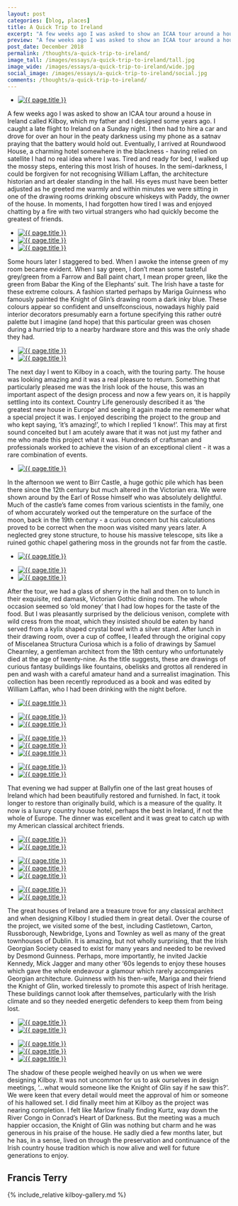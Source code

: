 ```yaml
---
layout: post
categories: [blog, places]
title: A Quick Trip to Ireland
excerpt: "A few weeks ago I was asked to show an ICAA tour around a house in Ireland. I caught a late flight to Ireland on a Sunday night. I then had to hire a car and drove for over an hour. Eventually, I arrived at Roundwood House."
preview: "A few weeks ago I was asked to show an ICAA tour around a house in Ireland. I caught a late flight to Ireland on a Sunday night. I then had to hire a car and drove for over an hour. Eventually, I arrived at Roundwood House."
post_date: December 2018
permalink: /thoughts/a-quick-trip-to-ireland/
image_tall: /images/essays/a-quick-trip-to-ireland/tall.jpg
image_wide: /images/essays/a-quick-trip-to-ireland/wide.jpg
social_image: /images/essays/a-quick-trip-to-ireland/social.jpg
comments: /thoughts/a-quick-trip-to-ireland/
---
```


<ul class="list">
	<li class="full">
		<a class="fancybox" rel="group" href="/images/essays/a-quick-trip-to-ireland/01.jpg">
			<img src="/images/essays/a-quick-trip-to-ireland/social.jpg" alt="{{ page.title }}" />
		</a>
	</li>
</ul>

<p>
	A few weeks ago I was asked to show an ICAA tour around a house in Ireland called Kilboy, which my father and I designed some years ago. I caught a late flight to Ireland on a Sunday night. I then had to hire a car and drove for over an hour in the peaty darkness using my phone as a satnav praying that the battery would hold out. Eventually, I arrived at Roundwood House, a charming hotel somewhere in the blackness - having relied on satellite I had no real idea where I was. Tired and ready for bed, I walked up the mossy steps, entering this most Irish of houses. In the semi-darkness, I could be forgiven for not recognising William Laffan, the architecture historian and art dealer standing in the hall.  His eyes must have been better adjusted as he greeted me warmly and within minutes we were sitting in one of the drawing rooms drinking obscure whiskeys with Paddy, the owner of the house. In moments, I had forgotten how tired I was and enjoyed chatting by a fire with two virtual strangers who had quickly become the greatest of friends.
</p>

<ul class="list">
	<li class="third">
		<a class="fancybox" rel="group" href="/images/essays/a-quick-trip-to-ireland/02.jpg">
			<img src="/images/essays/a-quick-trip-to-ireland/thumbs/02.jpg" alt="{{ page.title }}" />
		</a>
	</li>
	<li class="third">
		<a class="fancybox" rel="group" href="/images/essays/a-quick-trip-to-ireland/03.jpg">
			<img src="/images/essays/a-quick-trip-to-ireland/thumbs/03.jpg" alt="{{ page.title }}" />
		</a>
	</li>
	<li class="third">
		<a class="fancybox" rel="group" href="/images/essays/a-quick-trip-to-ireland/04.jpg">
			<img src="/images/essays/a-quick-trip-to-ireland/thumbs/04.jpg" alt="{{ page.title }}" />
		</a>
	</li>
</ul>

<p>
	Some hours later I staggered to bed. When I awoke the intense green of my room became evident. When I say green, I don’t mean some tasteful grey/green from a Farrow and Ball paint chart, I mean proper green, like the green from Babar the King of the Elephants’ suit. The Irish have a taste for these extreme colours. A fashion started perhaps by Mariga Guinness who famously painted the Knight of Glin’s drawing room a dark inky blue.  These colours appear so confident and unselfconscious, nowadays highly paid interior decorators presumably earn a fortune specifying this rather outré palette but I imagine (and hope) that this particular green was chosen during a hurried trip to a nearby hardware store and this was the only shade they had.
</p>

<ul class="list">
	<li class="half">
		<a class="fancybox" rel="group" href="/images/essays/a-quick-trip-to-ireland/05.jpg">
			<img src="/images/essays/a-quick-trip-to-ireland/thumbs/05.jpg" alt="{{ page.title }}" />
		</a>
	</li>
	<li class="half">
		<a class="fancybox" rel="group" href="/images/essays/a-quick-trip-to-ireland/06.jpg">
			<img src="/images/essays/a-quick-trip-to-ireland/thumbs/06.jpg" alt="{{ page.title }}" />
		</a>
	</li>
</ul>

<p>
	The next day I went to Kilboy in a coach, with the touring party. The house was looking amazing and it was a real pleasure to return. Something that particularly pleased me was the Irish look of the house, this was an important aspect of the design process and now a few years on, it is happily settling into its context. Country Life generously described it as ‘the greatest new house in Europe’ and seeing it again made me remember what a special project it was. I enjoyed describing the project to the group and who kept saying, ‘it’s amazing!’,  to which I replied ‘I know!’.  This may at first sound conceited but I am acutely aware that it was not just my father and me who made this project what it was. Hundreds of craftsman and professionals worked to achieve the vision of an exceptional client - it was a rare combination of events. 
</p>

<ul class="list">
	<li class="full">
		<a class="fancybox" rel="group" href="/images/essays/a-quick-trip-to-ireland/07.jpg">
			<img src="/images/essays/a-quick-trip-to-ireland/07.jpg" alt="{{ page.title }}" />
		</a>
	</li>
</ul>

<p>
	In the afternoon we went to Birr Castle, a huge gothic pile which has been there since the 12th century but much altered in the Victorian era. We were shown around by the Earl of Rosse himself who was absolutely delightful. Much of the castle’s fame comes from various scientists in the family, one of whom accurately worked out the temperature on the surface of the moon, back in the 19th century - a curious concern but his calculations proved to be correct when the moon was visited many years later. A neglected grey stone structure, to house his massive telescope, sits like a ruined gothic chapel gathering moss in the grounds not far from the castle.
</p>

<ul class="list">
	<li class="full">
		<a class="fancybox" rel="group" href="/images/essays/a-quick-trip-to-ireland/08.jpg">
			<img src="/images/essays/a-quick-trip-to-ireland/thumbs/08.jpg" alt="{{ page.title }}" />
		</a>
	</li>
</ul>
<ul class="list">
	<li class="half">
		<a class="fancybox" rel="group" href="/images/essays/a-quick-trip-to-ireland/09.jpg">
			<img src="/images/essays/a-quick-trip-to-ireland/thumbs/09.jpg" alt="{{ page.title }}" />
		</a>
	</li>
	<li class="half">
		<a class="fancybox" rel="group" href="/images/essays/a-quick-trip-to-ireland/10.jpg">
			<img src="/images/essays/a-quick-trip-to-ireland/thumbs/10.jpg" alt="{{ page.title }}" />
		</a>
	</li>
</ul>

<p>
	After the tour, we had a glass of sherry in the hall and then on to lunch in their exquisite, red damask, Victorian Gothic dining room. The whole occasion seemed so ‘old money’ that I had low hopes for the taste of the food. But I was pleasantly surprised by the delicious venison, complete with wild cress from the moat, which they insisted should be eaten by hand served from a kylix shaped crystal bowl with a silver stand. After lunch in their drawing room, over a cup of coffee, I leafed through the original copy of Miscelanea Structura Curiosa which is a folio of drawings by Samuel Chearnley, a gentleman architect from the 18th century who unfortunately died at the age of twenty-nine. As the title suggests, these are drawings of curious fantasy buildings like fountains, obelisks and grottos all rendered in pen and wash with a careful amateur hand and a surrealist imagination. This collection has been recently reproduced as a book and was edited by William Laffan, who I had been drinking with the night before.
</p>

<ul class="list">
	<li class="full">
		<a class="fancybox" rel="group" href="/images/essays/a-quick-trip-to-ireland/11.jpg">
			<img src="/images/essays/a-quick-trip-to-ireland/thumbs/11.jpg" alt="{{ page.title }}" />
		</a>
	</li>
</ul>
<ul class="list">
	<li class="half">
		<a class="fancybox" rel="group" href="/images/essays/a-quick-trip-to-ireland/12.jpg">
			<img src="/images/essays/a-quick-trip-to-ireland/thumbs/12.jpg" alt="{{ page.title }}" />
		</a>
	</li>
	<li class="half">
		<a class="fancybox" rel="group" href="/images/essays/a-quick-trip-to-ireland/13.jpg">
			<img src="/images/essays/a-quick-trip-to-ireland/thumbs/13.jpg" alt="{{ page.title }}" />
		</a>
	</li>
</ul>
<ul class="list">
	<li class="third">
		<a class="fancybox" rel="group" href="/images/essays/a-quick-trip-to-ireland/14.jpg">
			<img src="/images/essays/a-quick-trip-to-ireland/thumbs/14.jpg" alt="{{ page.title }}" />
		</a>
	</li>
	<li class="third">
		<a class="fancybox" rel="group" href="/images/essays/a-quick-trip-to-ireland/15.jpg">
			<img src="/images/essays/a-quick-trip-to-ireland/thumbs/15.jpg" alt="{{ page.title }}" />
		</a>
	</li>
	<li class="third">
		<a class="fancybox" rel="group" href="/images/essays/a-quick-trip-to-ireland/16.jpg">
			<img src="/images/essays/a-quick-trip-to-ireland/thumbs/16.jpg" alt="{{ page.title }}" />
		</a>
	</li>
</ul>
<ul class="list">
	<li class="half">
		<a class="fancybox" rel="group" href="/images/essays/a-quick-trip-to-ireland/17.jpg">
			<img src="/images/essays/a-quick-trip-to-ireland/thumbs/17.jpg" alt="{{ page.title }}" />
		</a>
	</li>
	<li class="half">
		<a class="fancybox" rel="group" href="/images/essays/a-quick-trip-to-ireland/18.jpg">
			<img src="/images/essays/a-quick-trip-to-ireland/thumbs/18.jpg" alt="{{ page.title }}" />
		</a>
	</li>
</ul>

<p>
	That evening we had supper at Ballyfin one of the last great houses of Ireland which had been beautifully restored and furnished. In fact, it took longer to restore than originally build, which is a measure of the quality. It now is a luxury country house hotel, perhaps the best in Ireland, if not the whole of Europe. The dinner was excellent and it was great to catch up with my American classical architect friends.
</p>

<ul class="list">
	<li class="half">
		<a class="fancybox" rel="group" href="/images/essays/a-quick-trip-to-ireland/19.jpg">
			<img src="/images/essays/a-quick-trip-to-ireland/thumbs/19.jpg" alt="{{ page.title }}" />
		</a>
	</li>
	<li class="half">
		<a class="fancybox" rel="group" href="/images/essays/a-quick-trip-to-ireland/20.jpg">
			<img src="/images/essays/a-quick-trip-to-ireland/thumbs/20.jpg" alt="{{ page.title }}" />
		</a>
	</li>
</ul>
<ul class="list">
	<li class="third">
		<a class="fancybox" rel="group" href="/images/essays/a-quick-trip-to-ireland/21.jpg">
			<img src="/images/essays/a-quick-trip-to-ireland/thumbs/21.jpg" alt="{{ page.title }}" />
		</a>
	</li>
	<li class="third">
		<a class="fancybox" rel="group" href="/images/essays/a-quick-trip-to-ireland/22.jpg">
			<img src="/images/essays/a-quick-trip-to-ireland/thumbs/22.jpg" alt="{{ page.title }}" />
		</a>
	</li>
	<li class="third">
		<a class="fancybox" rel="group" href="/images/essays/a-quick-trip-to-ireland/23.jpg">
			<img src="/images/essays/a-quick-trip-to-ireland/thumbs/23.jpg" alt="{{ page.title }}" />
		</a>
	</li>
</ul>
<ul class="list">
	<li class="half">
		<a class="fancybox" rel="group" href="/images/essays/a-quick-trip-to-ireland/24.jpg">
			<img src="/images/essays/a-quick-trip-to-ireland/thumbs/24.jpg" alt="{{ page.title }}" />
		</a>
	</li>
	<li class="half">
		<a class="fancybox" rel="group" href="/images/essays/a-quick-trip-to-ireland/25.jpg">
			<img src="/images/essays/a-quick-trip-to-ireland/thumbs/25.jpg" alt="{{ page.title }}" />
		</a>
	</li>
</ul>

<p>
	The great houses of Ireland are a treasure trove for any classical architect and when designing Kilboy I studied them in great detail. Over the course of the project, we visited some of the best, including Castletown, Carton, Russborough, Newbridge, Lyons and Townley as well as many of the great townhouses of Dublin. It is amazing, but not wholly surprising, that the Irish Georgian Society ceased to exist for many years and needed to be revived by Desmond Guinness. Perhaps, more importantly, he invited Jackie Kennedy, Mick Jagger and many other ‘60s legends to enjoy these houses which gave the whole endeavour a glamour which rarely accompanies Georgian architecture. Guinness with his then-wife, Mariga and their friend the Knight of Glin, worked tirelessly to promote this aspect of Irish heritage. These buildings cannot look after themselves, particularly with the Irish climate and so they needed energetic defenders to keep them from being lost.
</p>

<ul class="list">
	<li class="half">
		<a class="fancybox" rel="group" href="/images/essays/a-quick-trip-to-ireland/26.jpg">
			<img src="/images/essays/a-quick-trip-to-ireland/thumbs/26.jpg" alt="{{ page.title }}" />
		</a>
	</li>
	<li class="half">
		<a class="fancybox" rel="group" href="/images/essays/a-quick-trip-to-ireland/27.jpg">
			<img src="/images/essays/a-quick-trip-to-ireland/thumbs/27.jpg" alt="{{ page.title }}" />
		</a>
	</li>
</ul>
<ul class="list">
	<li class="third">
		<a class="fancybox" rel="group" href="/images/essays/a-quick-trip-to-ireland/28.jpg">
			<img src="/images/essays/a-quick-trip-to-ireland/thumbs/28.jpg" alt="{{ page.title }}" />
		</a>
	</li>
	<li class="third">
		<a class="fancybox" rel="group" href="/images/essays/a-quick-trip-to-ireland/29.jpg">
			<img src="/images/essays/a-quick-trip-to-ireland/thumbs/29.jpg" alt="{{ page.title }}" />
		</a>
	</li>
	<li class="third">
		<a class="fancybox" rel="group" href="/images/essays/a-quick-trip-to-ireland/30.jpg">
			<img src="/images/essays/a-quick-trip-to-ireland/thumbs/30.jpg" alt="{{ page.title }}" />
		</a>
	</li>
</ul>

<p>
	The shadow of these people weighed heavily on us when we were designing Kilboy. It was not uncommon for us to ask ourselves in design meetings, ‘...what would someone like the Knight of Glin say if he saw this?’.  We were keen that every detail would meet the approval of him or someone of his hallowed set. I did finally meet him at Kilboy as the project was nearing completion. I felt like Marlow finally finding Kurtz, way down the River Congo in Conrad’s Heart of Darkness. But the meeting was a much happier occasion, the Knight of Glin was nothing but charm and he was generous in his praise of the house. He sadly died a few months later, but he has, in a sense, lived on through the preservation and continuance of the Irish country house tradition which is now alive and well for future generations to enjoy.
</p>

<h2>
	Francis Terry
</h2>

{% include_relative kilboy-gallery.md %}